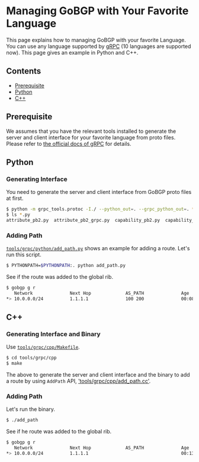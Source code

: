 # Managing GoBGP with Your Favorite Language

This page explains how to managing GoBGP with your favorite Language. You can use any language supported by [gRPC](http://www.grpc.io/) (10 languages are supported now). This page gives an example in Python and C++.

## Contents

- [Prerequisite](#prerequisite)
- [Python](#python)
- [C++](#cpp)

## Prerequisite

We assumes that you have the relevant tools installed to generate the server and client interface for your favorite language from proto files. Please refer to [the official docs of gRPC](http://www.grpc.io/docs/) for details.

## Python

### Generating Interface

You need to generate the server and client interface from GoBGP proto files at first.

```bash
$ python -m grpc_tools.protoc -I./ --python_out=. --grpc_python_out=. *.proto
$ ls *.py
attribute_pb2.py  attribute_pb2_grpc.py  capability_pb2.py  capability_pb2_grpc.py  gobgp_pb2.py  gobgp_pb2_grpc.py
```

### Adding Path

[`tools/grpc/python/add_path.py`](https://git.netdike/backend/gobgp2/src/blob/master/tools/grpc/python/add_path.py)
shows an example for adding a route.
Let's run this script.

```bash
$ PYTHONPATH=$PYTHONPATH:. python add_path.py
```

See if the route was added to the global rib.

```bash
$ gobgp g r
   Network              Next Hop             AS_PATH              Age        Attrs
*> 10.0.0.0/24          1.1.1.1              100 200              00:08:02   [{Origin: ?}]
```

## C++

### Generating Interface and Binary

Use [`tools/grpc/cpp/Makefile`](https://git.netdike/backend/gobgp2/src/blob/master/tools/grpc/cpp/Makefile).

```bash
$ cd tools/grpc/cpp
$ make
 ```

The above to generate the server and client interface and the binary to add a route by using `AddPath` API, ['tools/grpc/cpp/add_path.cc'](https://git.netdike/backend/gobgp2/src/blob/master/tools/grpc/cpp/add_path.cc).

### Adding Path

Let's run the binary.

```bash
$ ./add_path
```

See if he route was added to the global rib.

```bash
$ gobgp g r
   Network              Next Hop             AS_PATH              Age        Attrs
*> 10.0.0.0/24          1.1.1.1                                   00:13:26   [{Origin: i} {Communities: 0:100}]
```
